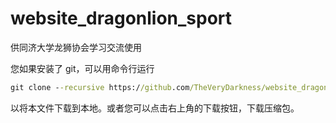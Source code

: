 # website_dragonlion_sport

供同济大学龙狮协会学习交流使用

您如果安装了 git，可以用命令行运行

```cmd
git clone --recursive https://github.com/TheVeryDarkness/website_dragonlion_sport.git
```

以将本文件下载到本地。或者您可以点击右上角的下载按钮，下载压缩包。
